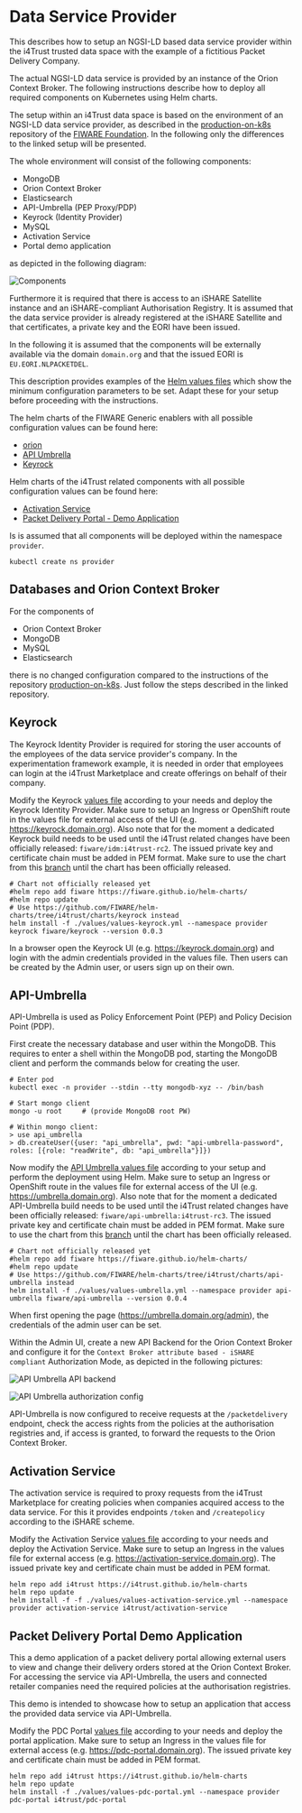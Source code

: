 # Data Service Provider

This describes how to setup an NGSI-LD based data service provider within the i4Trust trusted data space with the 
example of a fictitious Packet Delivery Company.

The actual NGSI-LD data service is provided by an instance of the Orion Context Broker. The following instructions 
describe how to deploy all required components on Kubernetes using Helm charts.

The setup within an i4Trust data space is based on the environment of an NGSI-LD data service provider, as described 
in the [production-on-k8s](https://github.com/FIWARE/production-on-k8s/tree/main/NGSI-LD_Data-Provider) repository 
of the [FIWARE Foundation](https://www.fiware.org). In the following only the differences to the linked setup will 
be presented.

The whole environment will consist of the following components:
* MongoDB
* Orion Context Broker
* Elasticsearch
* API-Umbrella (PEP Proxy/PDP)
* Keyrock (Identity Provider)
* MySQL
* Activation Service
* Portal demo application

as depicted in the following diagram:

![Components](./img/components.png "Components")

Furthermore it is required that there is access to an iSHARE Satellite instance and an iSHARE-compliant Authorisation 
Registry. It is assumed that the data service provider is already registered at the iSHARE Satellite and that 
certificates, a private key and the EORI have been issued. 

In the following it is assumed that the components will be externally available via the domain `domain.org` and that the 
issued EORI is `EU.EORI.NLPACKETDEL`. 

This description provides examples of the [Helm values files](./values) which show the minimum configuration 
parameters to be set. Adapt these for your setup before proceeding with the instructions.

The helm charts of the FIWARE Generic enablers with all possible configuration values can be found here:
* [orion](https://github.com/FIWARE/helm-charts/tree/main/charts/orion)
* [API Umbrella](https://github.com/FIWARE/helm-charts/tree/main/charts/api-umbrella)
* [Keyrock](https://github.com/FIWARE/helm-charts/tree/main/charts/keyrock)

Helm charts of the i4Trust related components with all possible configuration values can be found here:
* [Activation Service](https://github.com/i4Trust/helm-charts/tree/main/charts/activation-service)
* [Packet Delivery Portal - Demo Application](https://github.com/i4Trust/helm-charts/tree/main/charts/pdc-portal)

Is is assumed that all components will be deployed within the namespace `provider`.
```shell
kubectl create ns provider
```


## Databases and Orion Context Broker

For the components of
* Orion Context Broker
* MongoDB
* MySQL
* Elasticsearch

there is no changed configuration compared to the instructions of the repository 
[production-on-k8s](https://github.com/FIWARE/production-on-k8s/tree/main/NGSI-LD_Data-Provider). Just follow the steps 
described in the linked repository.



## Keyrock

The Keyrock Identity Provider is required for storing the user accounts of the employees of the data service provider's 
company. In the experimentation framework example, it is needed in order that employees can login at the i4Trust 
Marketplace and create offerings on behalf of their company.

Modify the Keyrock [values file](./values/values-keyrock.yml) according to your needs and deploy the Keyrock Identity Provider. 
Make sure to setup an Ingress or OpenShift route in the values file for external 
access of the UI (e.g. https://keyrock.domain.org). Also note that for the moment a dedicated Keyrock build needs to be used until 
the i4Trust related changes have been officially released: `fiware/idm:i4trust-rc2`. The issued private key and certificate 
chain must be added in PEM format. 
Make sure to use the chart from this [branch](https://github.com/FIWARE/helm-charts/tree/i4trust/charts/keyrock) until 
the chart has been officially released.
```shell
# Chart not officially released yet
#helm repo add fiware https://fiware.github.io/helm-charts/
#helm repo update
# Use https://github.com/FIWARE/helm-charts/tree/i4trust/charts/keyrock instead
helm install -f ./values/values-keyrock.yml --namespace provider keyrock fiware/keyrock --version 0.0.3
```

In a browser open the Keyrock UI (e.g. https://keyrock.domain.org) and login with the admin credentials provided in 
the values file. Then users can be created by the Admin user, or users sign up on their own.



## API-Umbrella

API-Umbrella is used as Policy Enforcement Point (PEP) and Policy Decision Point (PDP).

First create the necessary database and user within the MongoDB. This requires to enter a shell within the MongoDB pod, 
starting the MongoDB client and perform the commands below for creating the user.
```shell
# Enter pod
kubectl exec -n provider --stdin --tty mongodb-xyz -- /bin/bash

# Start mongo client
mongo -u root     # (provide MongoDB root PW)

# Within mongo client:
> use api_umbrella
> db.createUser({user: "api_umbrella", pwd: "api-umbrella-password", roles: [{role: "readWrite", db: "api_umbrella"}]})
```

Now modify the [API Umbrella values file](./values/values-umbrella.yml) according to your setup and perform 
the deployment using Helm. Make sure to setup an Ingress or OpenShift route in the values file for external 
access of the UI (e.g. https://umbrella.domain.org). Also note that for the moment a dedicated API-Umbrella build needs to be used until 
the i4Trust related changes have been officially released: `fiware/api-umbrella:i4trust-rc3`. The issued private key and certificate 
chain must be added in PEM format. 
Make sure to use the chart from this [branch](https://github.com/FIWARE/helm-charts/tree/i4trust/charts/api-umbrella) until 
the chart has been officially released.
```shell
# Chart not officially released yet
#helm repo add fiware https://fiware.github.io/helm-charts/
#helm repo update
# Use https://github.com/FIWARE/helm-charts/tree/i4trust/charts/api-umbrella instead
helm install -f ./values/values-umbrella.yml --namespace provider api-umbrella fiware/api-umbrella --version 0.0.4
```

When first opening the page (https://umbrella.domain.org/admin), the credentials of the admin user can be set.

Within the Admin UI, create a new API Backend for the Orion Context Broker and configure it for the 
`Context Broker attribute based - iSHARE compliant` Authorization Mode, as depicted in the following pictures:

![API Umbrella API backend](./img/umbrella1.png "API Umbrella API Backend")

![API Umbrella authorization config](./img/umbrella2.png "API Umbrella API Backend authorization configuration")

API-Umbrella is now configured to receive requests at the `/packetdelivery` endpoint, check the access rights from the 
policies at the authorisation registries and, if access is granted, to forward the requests to the Orion Context Broker.



## Activation Service

The activation service is required to proxy requests from the i4Trust Marketplace for creating policies when companies 
acquired access to the data service. For this it provides endpoints `/token` and `/createpolicy` according to the iSHARE
scheme.

Modify the Activation Service [values file](./values/values-activation-service.yml) according to your needs and deploy 
the Activation Service. 
Make sure to setup an Ingress in the values file for external 
access (e.g. https://activation-service.domain.org). The issued private key and certificate 
chain must be added in PEM format.
```shell
helm repo add i4trust https://i4trust.github.io/helm-charts
helm repo update
helm install -f -f ./values/values-activation-service.yml --namespace provider activation-service i4trust/activation-service
```


## Packet Delivery Portal Demo Application

This a demo application of a packet delivery portal allowing external users to view and change their 
delivery orders stored at the Orion Context Broker. For accessing the service via API-Umbrella, the users and 
connected retailer companies need the required policies at the authorisation registries.

This demo is intended to showcase how to setup an application that access the provided data service via API-Umbrella.

Modify the PDC Portal [values file](./values/values-pdc-portal.yml) according to your needs and deploy 
the portal application. 
Make sure to setup an Ingress in the values file for external 
access (e.g. https://pdc-portal.domain.org). The issued private key and certificate 
chain must be added in PEM format.
```shell
helm repo add i4trust https://i4trust.github.io/helm-charts
helm repo update
helm install -f ./values/values-pdc-portal.yml --namespace provider pdc-portal i4trust/pdc-portal
```



